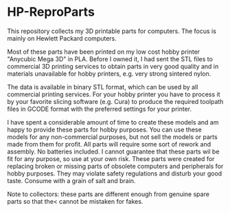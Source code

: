 <h1>HP-ReproParts</h1>
<p>This repository collects my 3D printable parts for computers.
The focus is mainly on Hewlett Packard computers.
</p>
<p>Most of these parts have been printed on my low cost hobby printer "Anycubic Mega 3D" in PLA.
Before I owned it, I had sent the STL files to commercial 3D printing services to obtain parts in very good quality and in materials unavailable for hobby printers, e.g. very strong sintered nylon.
</p>

<p>The data is available in binary STL format, which can be used by all commercial printing services.
For your hobby printer you have to process it by your favorite slicing software (e.g. Cura) to produce the required toolpath files in GCODE format with the preferred settings for your printer.
</p>
<p>I have spent a considerable amount of time to create these models and am happy to provide these parts for hobby purposes.
You can use these models for any non-commercial purposes, but not sell the models or parts made from them for profit.
All parts will require some sort of rework and assembly. No batteries included.
I cannot guarantee that these parts wil be fit for any purpose, so use at your own risk.
These parts were created for replacing broken or missing parts of obsolete computers and peripherals for hobby purposes. They may violate safety regulations and disturb your good taste. Consume with a grain of salt and brain.
</p>

<p>Note to collectors: these parts are different enough from genuine spare parts so that the< cannot be mistaken for fakes.
</p>
